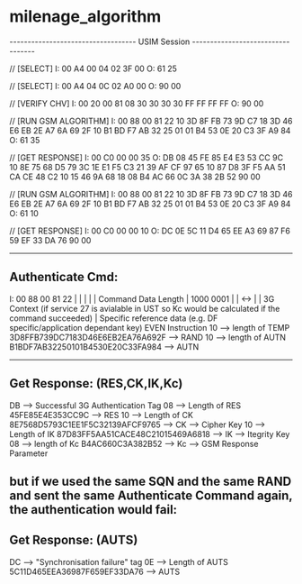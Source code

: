 # milenage_algorithm
-----------------------------------   USIM Session     ----------------------------------

// [SELECT]
I: 00 A4 00 04 02 3F 00 
O: 61 25 

// [SELECT]
I: 00 A4 04 0C 02 A0 00 
O: 90 00 

// [VERIFY CHV]
I: 00 20 00 81 08 30 30 30 30 FF FF FF FF 
O: 90 00 

// [RUN GSM ALGORITHM]
I: 00 88 00 81 22 10 3D 8F FB 73 9D C7 18 3D 46 E6 EB 2E A7 6A 69 2F 10 B1 BD F7 AB 32 25 01 01 B4 53 0E 20 C3 3F A9 84 
O: 61 35 

// [GET RESPONSE]
I: 00 C0 00 00 35 
O: DB 08 45 FE 85 E4 E3 53 CC 9C 10 8E 75 68 D5 79 3C 1E E1 F5 C3 21 39 AF CF 97 65 10 87 D8 3F F5 AA 51 CA CE 48 C2 10 15 46 9A 68 18 08 B4 AC 66 0C 3A 38 2B 52 90 00 

// [RUN GSM ALGORITHM]
I: 00 88 00 81 22 10 3D 8F FB 73 9D C7 18 3D 46 E6 EB 2E A7 6A 69 2F 10 B1 BD F7 AB 32 25 01 01 B4 53 0E 20 C3 3F A9 84 
O: 61 10 

// [GET RESPONSE]
I: 00 C0 00 00 10 
O: DC 0E 5C 11 D4 65 EE A3 69 87 F6 59 EF 33 DA 76 90 00 

-----------------
Authenticate Cmd:
-----------------
I: 00 88 00 81 22 
	  |     |  |
	  |     |  Command Data Length
	  |     1000 0001
	  |     |     <-> 
	  |     |      3G Context (if service 27 is avialable in UST so Kc would be calculated if the command succeeded)
	  |		Specific reference data (e.g. DF specific/application dependant key)
	  EVEN Instruction
10 --> length of TEMP
3D8FFB739DC7183D46E6EB2EA76A692F --> RAND
10 --> length of AUTN
B1BDF7AB32250101B4530E20C33FA984 --> AUTN

-----------------
Get Response: (RES,CK,IK,Kc)
-----------------
DB --> Successful 3G Authentication Tag
08 --> Length of RES
45FE85E4E353CC9C --> RES
10 --> Length of CK
8E7568D5793C1EE1F5C32139AFCF9765 --> CK --> Cipher Key
10 --> Length of IK
87D83FF5AA51CACE48C21015469A6818 --> IK --> Itegrity Key
08 --> length of Kc
B4AC660C3A382B52 --> Kc --> GSM Response Parameter

but if we used the same SQN and the same RAND and sent the same Authenticate Command again, the authentication would fail:
-----------------
Get Response: (AUTS)
-----------------
DC --> "Synchronisation failure" tag
0E --> Length of AUTS
5C11D465EEA36987F659EF33DA76 --> AUTS
